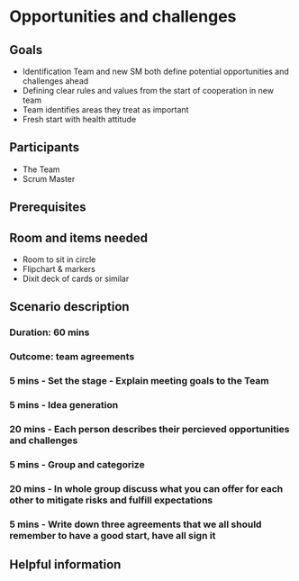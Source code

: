 # Opportunities and challenges

## Goals

* Identification Team and new SM both define potential opportunities and challenges ahead
* Defining clear rules and values from the start of cooperation in new team
* Team identifies areas they treat as important
* Fresh start with health attitude

## Participants

* The Team
* Scrum Master

## Prerequisites

## Room and items needed

* Room to sit in circle
* Flipchart & markers
* Dixit deck of cards or similar

## Scenario description

### Duration: 60 mins


### Outcome: team agreements


### 5 mins - Set the stage - Explain meeting goals to the Team 


### 5 mins - Idea generation


### 20 mins - Each person describes their percieved opportunities and challenges


### 5 mins - Group and categorize


### 20 mins - In whole group discuss what you can offer for each other to mitigate risks and fulfill expectations


### 5 mins - Write down three agreements that we all should remember to have a good start, have all sign it

## Helpful information

